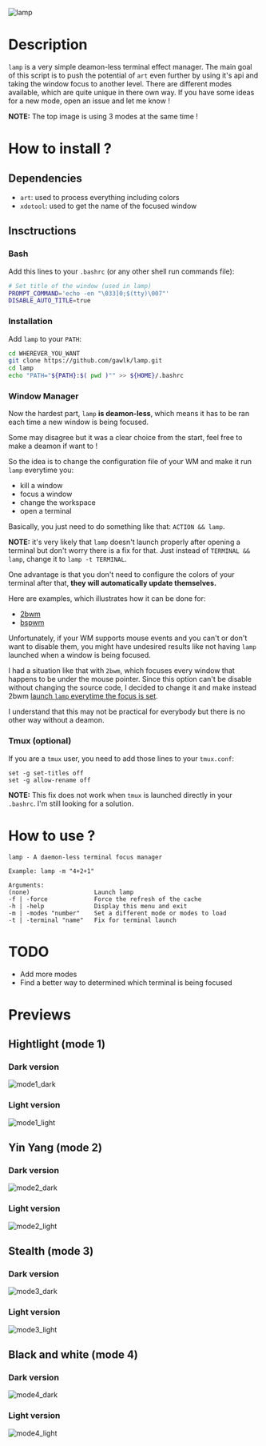 ![lamp](previews/lamp.png)

# Description

`lamp` is a very simple deamon-less terminal effect manager. The main goal of this script is to push the potential of `art` even further by using it's api and taking the window focus to another level. There are different modes available, which are quite unique in there own way. If you have some ideas for a new mode, open an issue and let me know !

**NOTE:** The top image is using 3 modes at the same time !

# How to install ?

## Dependencies

- `art`: used to process everything including colors
- `xdotool`: used to get the name of the focused window

## Insctructions

### Bash

Add this lines to your `.bashrc` (or any other shell run commands file):

```bash
# Set title of the window (used in lamp)
PROMPT_COMMAND='echo -en "\033]0;$(tty)\007"'
DISABLE_AUTO_TITLE=true
```

### Installation

Add `lamp` to your `PATH`:

```bash
cd WHEREVER_YOU_WANT
git clone https://github.com/gawlk/lamp.git
cd lamp
echo "PATH="${PATH}:$( pwd )"" >> ${HOME}/.bashrc
```

### Window Manager

Now the hardest part, `lamp` **is deamon-less**, which means it has to be ran each time a new window is being focused.

Some may disagree but it was a clear choice from the start, feel free to make a deamon if want to !

So the idea is to change the configuration file of your WM and make it run `lamp` everytime you:
- kill a window
- focus a window
- change the workspace
- open a terminal

Basically, you just need to do something like that: `ACTION && lamp`. 

**NOTE:** it's very likely that `lamp` doesn't launch properly after opening a terminal but don't worry there is a fix for that. Just instead of `TERMINAL && lamp`, change it to `lamp -t TERMINAL`.

One advantage is that you don't need to configure the colors of your terminal after that, **they will automatically update themselves.**

Here are examples, which illustrates how it can be done for:
- [2bwm](https://github.com/gawlk/dots/blob/master/2bwm/config.h)
- [bspwm](https://github.com/gawlk/dots/blob/master/sxhkd/sxhkdrc)

Unfortunately, if your WM supports mouse events and you can't or don't want to disable them, you might have undesired results like not having `lamp` launched when a window is being focused.

I had a situation like that with `2bwm`, which focuses every window that happens to be under the mouse pointer. Since this option can't be disable without changing the source code, I decided to change it and make instead 2bwm [launch `lamp` everytime the focus is set](https://github.com/gawlk/dots/blob/master/2bwm/2bwm.c?utf8=%E2%9C%93#L1632).

I understand that this may not be practical for everybody but there is no other way without a deamon.

### Tmux (optional)

If you are a `tmux` user, you need to add those lines to your `tmux.conf`:

```
set -g set-titles off
set -g allow-rename off
```

**NOTE:** This fix does not work when `tmux` is launched directly in your `.bashrc`. I'm still looking for a solution.

# How to use ?

```
lamp - A daemon-less terminal focus manager

Example: lamp -m "4+2+1"

Arguments:
(none)                  Launch lamp
-f | -force             Force the refresh of the cache
-h | -help              Display this menu and exit
-m | -modes "number"    Set a different mode or modes to load
-t | -terminal "name"   Fix for terminal launch 
```

# TODO

- Add more modes
- Find a better way to determined which terminal is being focused

# Previews

## Hightlight (mode 1)

### Dark version

![mode1_dark](previews/mode1/dark.png)

### Light version

![mode1_light](previews/mode1/light.png)

## Yin Yang (mode 2)

### Dark version

![mode2_dark](previews/mode2/dark.png)

### Light version

![mode2_light](previews/mode2/light.png)

## Stealth (mode 3)

### Dark version

![mode3_dark](previews/mode3/dark.png)

### Light version

![mode3_light](previews/mode3/light.png)

## Black and white (mode 4)

### Dark version

![mode4_dark](previews/mode4/dark.png)

### Light version

![mode4_light](previews/mode4/light.png)
